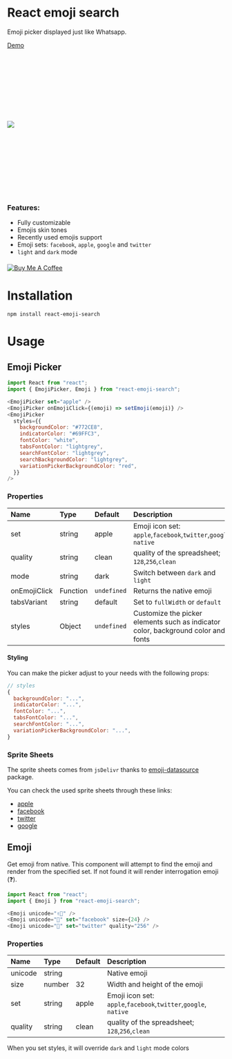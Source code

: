# React emoji search

Emoji picker displayed just like Whatsapp.

[Demo](https://moji-search.herokuapp.com/)

<div style="display: flex; align-items:center; height: 320px; justify-content: between; margin: 15px 0;">
<img src="https://user-images.githubusercontent.com/8311115/147536323-e3324649-6266-41b0-be56-5b0128b42d8b.gif" style=""/>
</div>

### Features:

- Fully customizable
- Emojis skin tones
- Recently used emojis support
- Emoji sets: `facebook`, `apple`, `google` and `twitter`
- `light` and `dark` mode

<a href="https://www.buymeacoffee.com/zeddz" style="margin: 20px 0; display: block;">
  <img
    src="https://www.buymeacoffee.com/assets/img/custom_images/orange_img.png"
    alt="Buy Me A Coffee"
    className="shadow-md h-9"
  />
</a>

# Installation

```
npm install react-emoji-search
```

# Usage

## Emoji Picker

```javascript
import React from "react";
import { EmojiPicker, Emoji } from "react-emoji-search";

<EmojiPicker set="apple" />
<EmojiPicker onEmojiClick={(emoji) => setEmoji(emoji)} />
<EmojiPicker
  styles={{
    backgroundColor: "#772CE8",
    indicatorColor: "#69FFC3",
    fontColor: "white",
    tabsFontColor: "lightgrey",
    searchFontColor: "lightgrey",
    searchBackgroundColor: "lightgrey",
    variationPickerBackgroundColor: "red",
  }}
/>
```

### Properties

| Name         | Type     | Default     | Description                                                                       |
| :----------- | :------- | :---------- | :-------------------------------------------------------------------------------- |
| set          | string   | apple       | Emoji icon set: `apple`,`facebook`,`twitter`,`google`, `native`                   |
| quality      | string   | clean       | quality of the spreadsheet; `128`,`256`,`clean`                                   |
| mode         | string   | dark        | Switch between `dark` and `light`                                                 |
| onEmojiClick | Function | `undefined` | Returns the native emoji                                                          |
| tabsVariant  | string   | default     | Set to `fullWidth` or `default`                                                   |
| styles       | Object   | `undefined` | Customize the picker elements such as indicator color, background color and fonts |

#### Styling

You can make the picker adjust to your needs with the following props:

```js
// styles
{
  backgroundColor: "...",
  indicatorColor: "...",
  fontColor: "...",
  tabsFontColor: "...",
  searchFontColor: "...",
  variationPickerBackgroundColor: "...",
}
```

### Sprite Sheets

The sprite sheets comes from `jsDelivr` thanks to [emoji-datasource](https://www.npmjs.com/package/emoji-datasource) package.

You can check the used sprite sheets through these links:

- [apple](https://cdn.jsdelivr.net/npm/emoji-datasource-apple@7.0.2/img/apple/)
- [facebook](https://cdn.jsdelivr.net/npm/emoji-datasource-facebook@7.0.2/img/facebook/)
- [twitter](https://cdn.jsdelivr.net/npm/emoji-datasource-twitter@7.0.2/img/twitter/)
- [google](https://cdn.jsdelivr.net/npm/emoji-datasource-google@7.0.2/img/google/)

## Emoji

Get emoji from native. This component will attempt to find
the emoji and render from the specified set. If not found it will render interrogation emoji (❓).

```javascript
import React from "react";
import { Emoji } from "react-emoji-search";

<Emoji unicode="✌🏽" />
<Emoji unicode="🥸" set="facebook" size={24} />
<Emoji unicode="👀" set="twitter" quality="256" />
```

### Properties

| Name    | Type   | Default | Description                                                     |
| :------ | :----- | :------ | :-------------------------------------------------------------- |
| unicode | string |         | Native emoji                                                    |
| size    | number | 32      | Width and height of the emoji                                   |
| set     | string | apple   | Emoji icon set: `apple`,`facebook`,`twitter`,`google`, `native` |
| quality | string | clean   | quality of the spreadsheet; `128`,`256`,`clean`                 |

When you set styles, it will override `dark` and `light` mode colors
